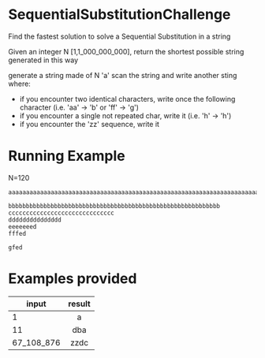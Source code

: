 # SequentialSubstitutionChallenge
Find the fastest solution to solve a Sequential Substitution in a string

Given an integer N [1,1_000_000_000], return the shortest possible string generated in this way

generate a string made of N 'a'
scan the string and write another sting where:

* if you encounter two identical characters, write once the following character (i.e. 'aa' -> 'b' or 'ff' -> 'g')
* if you encounter a single not repeated char, write it (i.e. 'h' -> 'h')
* if you encounter the 'zz' sequence, write it

# Running Example

N=120

```
aaaaaaaaaaaaaaaaaaaaaaaaaaaaaaaaaaaaaaaaaaaaaaaaaaaaaaaaaaaaaaaaaaaaaaaaaaaaaaaaaaaaaaaaaaaaaaaaaaaaaaaaaaaaaaaaaaaaaaaa

bbbbbbbbbbbbbbbbbbbbbbbbbbbbbbbbbbbbbbbbbbbbbbbbbbbbbbbbbbbb
cccccccccccccccccccccccccccccc
ddddddddddddddd
eeeeeeed
fffed

gfed
```

# Examples provided

| input      | result |
|------------|:------:|
| 1          |   a    |
| 11         |  dba   |
| 67_108_876 |  zzdc  |


